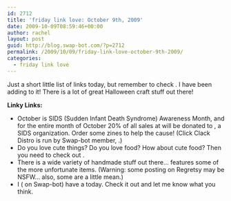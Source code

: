 ```yaml
---
id: 2712
title: 'friday link love: October 9th, 2009'
date: 2009-10-09T08:59:46+00:00
author: rachel
layout: post
guid: http://blog.swap-bot.com/?p=2712
permalink: /2009/10/09/friday-link-love-october-9th-2009/
categories:
  - friday link love
---
```

Just a short little list of links today, but remember to check . I have been adding to it! There is a lot of great Halloween craft stuff out there!

**Linky Links:**

  * October is SIDS (Sudden Infant Death Syndrome) Awareness Month, and for the entire month of October 20% of all sales at will be donated to , a SIDS organization. Order some zines to help the cause! (Click Clack Distro is run by Swap-bot member, .) 
  * Do you love cute things? Do you love food? How about cute food? Then you need to check out .
  * There is a wide variety of handmade stuff out there&#8230; features some of the more unfortunate items. (Warning: some posting on Regretsy may be NSFW&#8230; also, some are a little mean.)
  * I ( on Swap-bot) have a today. Check it out and let me know what you think.